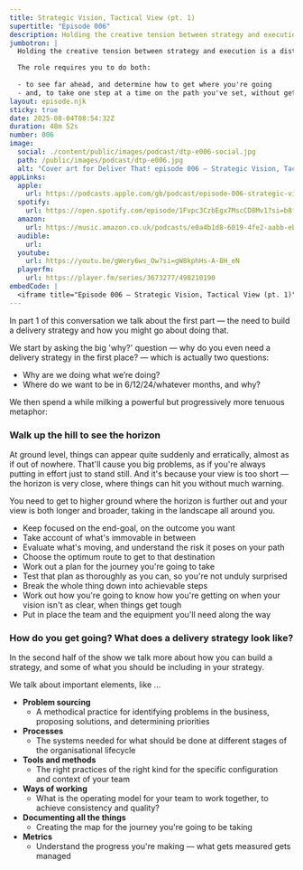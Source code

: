 ```yaml
---
title: Strategic Vision, Tactical View (pt. 1)
supertitle: "Episode 006"
description: Holding the creative tension between strategy and execution is a distinctive quality of a Chief Delivery Officer.
jumbotron: |
  Holding the creative tension between strategy and execution is a distinctive quality of a Chief Delivery Officer.

  The role requires you to do both:
  
  - to see far ahead, and determine how to get where you're going
  - and, to take one step at a time on the path you've set, without getting distracted or discouraged.
layout: episode.njk
sticky: true
date: 2025-08-04T08:54:32Z
duration: 48m 52s
number: 006
image:
  social: ./content/public/images/podcast/dtp-e006-social.jpg
  path: /public/images/podcast/dtp-e006.jpg
  alt: "Cover art for Deliver That! episode 006 — Strategic Vision, Tactical View (pt. 1)"
appLinks:
  apple:
    url: https://podcasts.apple.com/gb/podcast/episode-006-strategic-vision-tactical-view-pt-1/id1822252579?i=1000720565663
  spotify:
    url: https://open.spotify.com/episode/1Fvpc3CzbEgx7MscCD8Mv1?si=b8fcdec562624dbb
  amazon:
    url: https://music.amazon.co.uk/podcasts/e0a4b1d8-6019-4fe2-aabb-eb3c2635c21c/episodes/fbdaec5a-b13d-45e5-9a10-d816359992ee/deliver-that-episode-006-%E2%80%94-strategic-vision-tactical-view-pt-1
  audible:
    url: 
  youtube:
    url: https://youtu.be/gWery6ws_Ow?si=gW8kphHs-A-8H_eN
  playerfm:
    url: https://player.fm/series/3673277/498210190
embedCode: |
  <iframe title="Episode 006 — Strategic Vision, Tactical View (pt. 1)" allowtransparency="true" height="150" width="100%" style="border: none; min-width: min(100%, 430px);height:150px;" scrolling="no" data-name="pb-iframe-player" src="https://www.podbean.com/player-v2/?i=g9jgu-191cbc0-pb&from=pb6admin&share=1&download=1&rtl=0&fonts=Arial&skin=1&font-color=auto&logo_link=episode_page&btn-skin=654771" loading="lazy"></iframe>
---
```


In part 1 of this conversation we talk about the first part — the need to build a delivery strategy and how you might go about doing that.

We start by asking the big 'why?' question — why do you even need a delivery strategy in the first place? — which is actually two questions:

- Why are we doing what we’re doing?
- Where do we want to be in 6/12/24/whatever months, and why?

We then spend a while milking a powerful but progressively more tenuous metaphor:

### Walk up the hill to see the horizon

At ground level, things can appear quite suddenly and erratically, almost as if out of nowhere. That'll cause you big problems, as if you're always putting in effort just to stand still. And it's because your view is too short — the horizon is very close, where things can hit you without much warning.

You need to get to higher ground where the horizon is further out and your view is both longer and broader, taking in the landscape all around you.

- Keep focused on the end-goal, on the outcome you want
- Take account of what's immovable in between
- Evaluate what's moving, and understand the risk it poses on your path
- Choose the optimum route to get to that destination
- Work out a plan for the journey you're going to take
- Test that plan as thoroughly as you can, so you're not unduly surprised
- Break the whole thing down into achievable steps
- Work out how you're going to know how you're getting on when your vision isn't as clear, when things get tough
- Put in place the team and the equipment you'll need along the way

### How do you get going? What does a delivery strategy look like?

In the second half of the show we talk more about how you can build a strategy, and some of what you should be including in your strategy.

We talk about important elements, like …

- **Problem sourcing**
  - A methodical practice for identifying problems in the business, proposing solutions, and determining priorities
- **Processes**
  - The systems needed for what should be done at different stages of the organisational lifecycle
- **Tools and methods**
  - The right practices of the right kind for the specific configuration and context of your team
- **Ways of working**
  - What is the operating model for your team to work together, to achieve consistency and quality?
- **Documenting all the things**
  - Creating the map for the journey you're going to be taking
- **Metrics**
  - Understand the progress you're making — what gets measured gets managed
